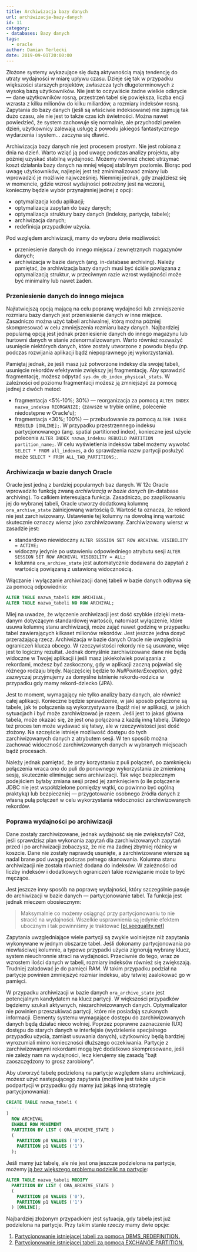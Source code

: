 ```yaml
---
title: Archiwizacja bazy danych
url: archiwizacja-bazy-danych
id: 11
category:
- databases: Bazy danych
tags:
  - oracle
author: Damian Terlecki
date: 2019-09-01T20:00:00
---
```


Złożone systemy wykazujące się dużą aktywnością mają tendencję do utraty wydajności w miarę upływu czasu. Dzieje się tak w przypadku większości starszych projektów, zwłaszcza tych długoterminowych z wysoką bazą użytkowników. Nie jest to oczywiście żadne wielkie odkrycie — dane użytkowników rosną, przestrzeń tabel się powiększa, liczba encji wzrasta z kilku milionów do kilku miliardów, a rozmiary indeksów rosną. Zapytania do bazy danych (jeśli są właściwie indeksowane) nie zajmują tak dużo czasu, ale nie jest to także czas ich świetności. Można nawet powiedzieć, że system zachowuje się normalnie, ale przychodzi pewien dzień, użytkownicy zalewają usługę z powodu jakiegoś fantastycznego wydarzenia i system... zaczyna się dławić.

Archiwizacja bazy danych nie jest procesem prostym. Nie jest robiona z dnia na dzień. Warto wziąć ją pod uwagę podczas analizy projektu, aby później uzyskać stabilną wydajność. Możemy również chcieć utrzymać koszt działania bazy danych na mniej więcej stabilnym poziomie. Biorąc pod uwagę użytkowników, najlepiej jest też zminimalizować zmiany lub wprowadzić je możliwie najwcześniej. Niemniej jednak, gdy znajdziesz się w momencie, gdzie wzrost wydajności potrzebny jest na wczoraj, konieczny będzie wybór przynajmniej jednej z opcji:
- optymalizacja kodu aplikacji;
- optymalizacja zapytań do bazy danych;
- optymalizacja struktury bazy danych (indeksy, partycje, tabele);
- archiwizacja danych;
- redefinicja przypadków użycia.

Pod względem archiwizacji, mamy do wyboru dwie możliwości:
- przeniesienie danych do innego miejsca / zewnętrznych magazynów danych;
- archiwizacja w bazie danych (ang. in-database archiving).
Należy pamiętać, że archiwizacja bazy danych musi być ściśle powiązana z optymalizacją struktur, w przeciwnym razie wzrost wydajności może być minimalny lub nawet żaden.

### Przeniesienie danych do innego miejsca

Najłatwiejszą opcją mającą na celu poprawę wydajności lub zmniejszenie rozmiaru bazy danych jest przeniesienie danych w inne miejsce. Zasadniczo można użyć tabeli archiwalnej, którą można później skompresować w celu zmniejszenia rozmiaru bazy danych. Najbardziej popularną opcją jest jednak przeniesienie danych do innego magazynu lub hurtowni danych w stanie zdenormalizowanym. Warto również rozważyć usunięcie niektórych danych, które zostały utworzone z powodu błędu (np. podczas rozwijania aplikacji bądź niepoprawnego jej wykorzystania).

Pamiętaj jednak, że jeśli masz już potworzone indeksy dla swojej tabeli, usunięcie rekordów efektywnie zwiększy jej fragmentację. Aby sprawdzić fragmentację, możesz odpytać `sys.dm_db_index_physical_stats`. W zależności od poziomu fragmentacji możesz ją zmniejszyć za pomocą jednej z dwóch metod:
- fragmentacja <5%-10%; 30%) — reorganizacja za pomocą `ALTER INDEX nazwa_indeksu REORGANIZE;` (zawsze w trybie online, polecenie niedostępne w Oracle'u);
- fragmentacja <30%; 100%) — przebudowanie za pomocą `ALTER INDEX REBUILD [ONLINE];`.
W przypadku przestrzennego indeksu partycjonowanego (ang. spatial partitioned index), konieczne jest użycie polecenia `ALTER INDEX nazwa_indeksu REBUILD PARTITION partition_name;`. W celu wyświetlenia indeksów tabel możemy wywołać `SELECT * FROM all_indexes`, a do sprawdzenia nazw partycji posłużyć może `SELECT * FROM ALL_TAB_PARTITIONS;`.

### Archiwizacja w bazie danych Oracle

Oracle jest jedną z bardziej popularnych baz danych. W 12c Oracle wprowadziło funkcję zwaną *archiwizacją w bazie danych* (in-database archiving). To całkiem interesująca funkcja. Zasadniczo, po zaaplikowaniu jej do wybranej tabeli, Oracle utworzy dodatkową kolumnę `ora_archive_state` zainicjowaną wartością 0. Wartość ta oznacza, że ​rekord nie jest zarchiwizowany. Ustawienie tej kolumny na dowolną inną wartość skutecznie oznaczy wiersz jako zarchiwizowany. Zarchiwizowany wiersz w zasadzie jest:
- standardowo niewidoczny `ALTER SESSION SET ROW ARCHIVAL VISIBILITY = ACTIVE;`
- widoczny jedynie po ustawieniu odpowiedniego atrybutu sesji `ALTER SESSION SET ROW ARCHIVAL VISIBILITY = ALL;`
- kolumna `ora_archive_state` jest automatycznie dodawana do zapytań z wartością powiązaną z ustawioną widocznością.

Włączanie i wyłączanie archiwizacji danej tabeli w bazie danych odbywa się za pomocą odpowiednio:
```sql
ALTER TABLE nazwa_tabeli ROW ARCHIVAL;
ALTER TABLE nazwa_tabeli NO ROW ARCHIVAL;
```
Miej na uwadze, że włączenie archiwizacji jest dość szybkie (dzięki meta-danym dotyczącym standardowej wartości), natomiast wyłączenie, które usuwa kolumnę stanu archiwizacji, może zająć nawet godzinę w przypadku tabel zawierających kilkaset milionów rekordów. Jest jeszcze jedna dosyć przerażającą rzecz. Archiwizacja w bazie danych Oracle nie uwzględnia ograniczeń klucza obcego. W rzeczywistości rekordy nie są usuwane, więc jest to logiczny rezultat. Jednak domyślnie zarchiwizowane dane nie będą widoczne w Twojej aplikacji i jeśli masz jakiekolwiek powiązania z rekordami, możesz być zaskoczony, gdy w aplikacji zaczną pojawiać się różnego rodzaju błędy. Najczęściej będzie to *NullPointerException*, gdyż zazwyczaj przyjmujemy za domyślne istnienie rekordu-rodzica w przypadku gdy mamy rekord-dziecko (JPA).

Jest to moment, wymagający nie tylko analizy bazy danych, ale również całej aplikacji. Konieczne będzie sprawdzenie, w jaki sposób połączone są tabele, jak te połączenia są wykorzystywane (bądź nie) w aplikacji, w jakich sytuacjach i być może zarchiwizować je razem. Jeśli jest to jakaś główna tabela, może okazać się, że jest ona połączona z każdą inną tabelą. Dlatego też proces ten może wydawać się łatwy, ale w rzeczywistości jest dość złożony. Na szczęście istnieje możliwość dostępu do tych zarchiwizowanych danych z atrybutem sesji. W ten sposób można zachować widoczność zarchiwizowanych danych w wybranych miejscach bądź procesach.

Należy jednak pamiętać, że przy korzystaniu z puli połączeń, po zamknięciu połączenia wraca ono do puli do ponownego wykorzystania ze zmienioną sesją, skutecznie eliminując sens archiwizacji. Tak więc bezpiecznym podejściem byłaby zmiana sesji przed jej zamknięciem (o ile połączenie JDBC nie jest współdzielone pomiędzy wątki, co powinno być ogólną praktyką) lub bezpieczniej — przygotowanie osobnego źródła danych z własną pulą połączeń w celu wykorzystania widoczności zarchiwizowanych rekordów.

### Poprawa wydajności po archiwizacji

Dane zostały zarchiwizowane, jednak wydajność się nie zwiększyła? Cóż, jeśli sprawdzisz plan wykonania zapytań dla zarchiwizowanych zapytań przed i po archiwizacji zobaczysz, że nie ma żadnej zbytniej różnicy w koszcie. Dane nie zostały naprawdę usunięte, a zarchiwizowane wiersze są nadal brane pod uwagę podczas pełnego skanowania. Kolumna stanu archiwizacji nie została również dodana do indeksów. W zależności od liczby indeksów i dodatkowych ograniczeń takie rozwiązanie może to być męczące.

Jest jeszcze inny sposób na poprawę wydajności, który szczególnie pasuje do archiwizacji w bazie danych — partycjonowanie tabel. Ta funkcja jest jednak mieczem obosiecznym:
> Maksymalnie co możemy osiągnąć przy partycjonowaniu to nie stracić na wydajności. Wszelkie usprawnienia są jedynie efektem ubocznym i tak powinniśmy je traktować [[pl.seequality.net]](https://pl.seequality.net/partycjonowanie-tabel-wydajnosc-zapytan-sqlserver/)

Zapytania uwzględniające wiele partycji są zwykle wolniejsze niż zapytania wykonywane w jednym obszarze tabel. Jeśli dokonamy partycjonowania po niewłaściwej kolumnie, a typowe przypadki użycia zignorują wybrany klucz, system nieuchronnie straci na wydajności. Przeciwnie do tego, wraz ze wzrostem ilości danych w tabeli, rozmiary indeksów również się zwiększają. Trudniej załadować je do pamięci RAM. W takim przypadku podział na partycje powinien zmniejszyć rozmiar indeksu, aby łatwiej zaalokować go w pamięci.

W przypadku archiwizacji w bazie danych `ora_archive_state` jest potencjalnym kandydatem na klucz partycji. W większości przypadków będziemy szukali aktywnych, niezarchiwizowanych danych. Optymalizator nie powinien przeszukiwać partycji, które nie posiadają szukanych informacji. Elementy systemu wymagające dostępu do zarchiwizowanych danych będą działać nieco wolniej. Poprzez poprawne zaznaczenie (UX) dostępu do starych danych w interfejsie (wydzielenie specjalnego przypadku użycia, zamiast usuwania danych), użytkownicy będą bardziej wyrozumiali mimo konieczności dłuższego oczekiwania. Partycje z zarchiwizowanymi rekordami mogą być dodatkowo skompresowane, jeśli nie zależy nam na wydajności, lecz kierujemy się zasadą "bajt zaoszczędzony to grosz zarobiony".

Aby utworzyć tabelę podzieloną na partycje względem stanu archiwizacji, możesz użyć następującego zapytania (możliwe jest także użycie podpartycji w przypadku gdy mamy już jakąś inną strategię partycjonowania):
```sql
CREATE TABLE nazwa_tabeli (
  --...
)
  ROW ARCHIVAL
  ENABLE ROW MOVEMENT
  PARTITION BY LIST ( ORA_ARCHIVE_STATE )
  (
    PARTITION p0 VALUES ('0'),
    PARTITION p1 VALUES ('1')
  );
```

Jeśli mamy już tabelę, ale nie jest ona jeszcze podzielona na partycje, możemy [ją bez większego problemu podzielić na partycje](https://docs.oracle.com/en/database/oracle/oracle-database/12.2/vldbg/evolve-nopartition-table.html#GUID-5FDB7D59-DD05-40E4-8AB4-AF82EA0D0FE5):
```sql
ALTER TABLE nazwa_tabeli MODIFY
  PARTITION BY LIST ( ORA_ARCHIVE_STATE )
  (
    PARTITION p0 VALUES ('0'),
    PARTITION p1 VALUES ('1')
  ) [ONLINE];
```

Najbardziej złożonym przypadkiem jest sytuacja, gdy tabela jest już podzielona na partycje. Przy takim stanie rzeczy mamy dwie opcje:
1. [Partycjonowanie istniejącej tabeli za pomocą DBMS_REDEFINITION.](https://oracle-base.com/articles/misc/partitioning-an-existing-table)
2. [Partycjonowanie istniejącej tabeli za pomocą EXCHANGE PARTITION.](https://oracle-base.com/articles/misc/partitioning-an-existing-table-using-exchange-partition)
